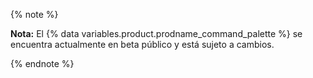 {% note %}

**Nota:** El {% data variables.product.prodname_command_palette %} se encuentra actualmente en beta público y está sujeto a cambios.

{% endnote %}
